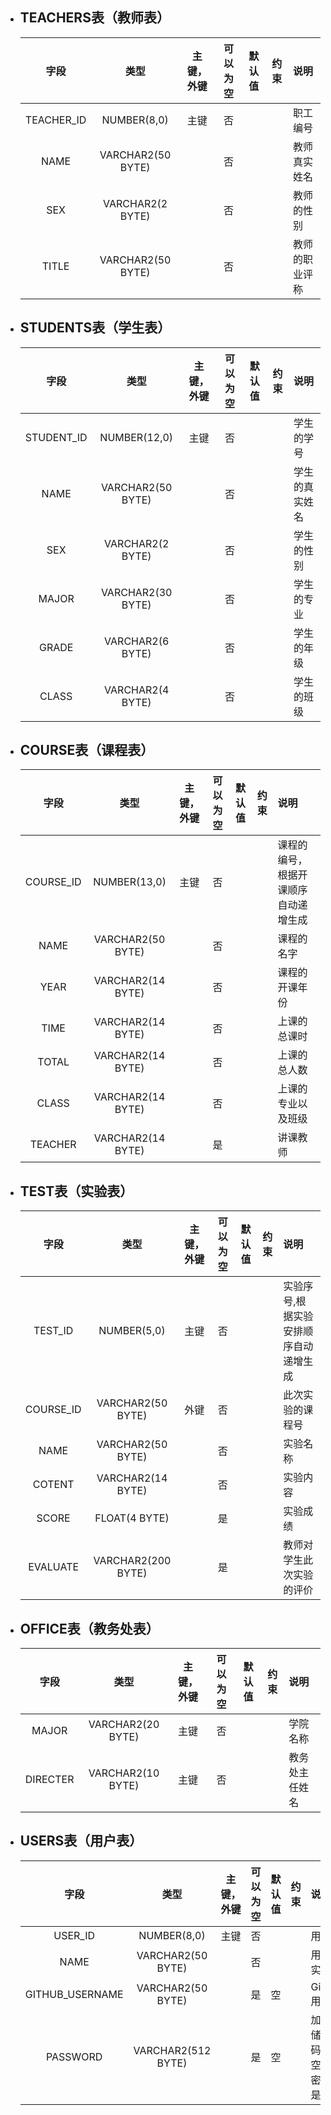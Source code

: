 

<div id="TEACHERS"></div>

- ## TEACHERS表（教师表）

    |字段|类型|主键，外键|可以为空|默认值|约束|说明|
    |:-------:|:-------------:|:------:|:----:|:---:|:----:|:----------|
    |TEACHER_ID|NUMBER(8,0)|主键|否| | | 职工编号|
    |NAME|VARCHAR2(50 BYTE)| |否| | | 教师真实姓名|
    |SEX|VARCHAR2(2 BYTE)| |否| | | 教师的性别|
    |TITLE|VARCHAR2(50 BYTE)| |否| | | 教师的职业评称|

<div id="STUDNETS"></div>

- ## STUDENTS表（学生表）

    |字段|类型|主键，外键|可以为空|默认值|约束|说明|
    |:-------:|:-------------:|:------:|:----:|:---:|:----:|:----------|
    |STUDENT_ID|NUMBER(12,0)|主键|否| | | 学生的学号|
    |NAME|VARCHAR2(50 BYTE)| |否| | | 学生的真实姓名|
    |SEX|VARCHAR2(2 BYTE)| |否| | | 学生的性别|
    |MAJOR|VARCHAR2(30 BYTE)| |否| | | 学生的专业|
    |GRADE|VARCHAR2(6 BYTE)| |否| | | 学生的年级|
    |CLASS|VARCHAR2(4 BYTE)| |否| | | 学生的班级|

    
    <div id="COURSE"></div>
    
- ## COURSE表（课程表）

    |字段|类型|主键，外键|可以为空|默认值|约束|说明|
    |:-------:|:-------------:|:------:|:----:|:---:|:----:|:----------|
    |COURSE_ID|NUMBER(13,0)|主键|否| | | 课程的编号，根据开课顺序自动递增生成|
    |NAME|VARCHAR2(50 BYTE)| |否| | | 课程的名字|
    |YEAR|VARCHAR2(14 BYTE)| |否| | | 课程的开课年份|
    |TIME|VARCHAR2(14 BYTE)| |否| | | 上课的总课时|
    |TOTAL|VARCHAR2(14 BYTE)| |否| | | 上课的总人数|
    |CLASS|VARCHAR2(14 BYTE)| |否| | | 上课的专业以及班级|
    |TEACHER|VARCHAR2(14 BYTE)| |是| | | 讲课教师|
    
    

   <div id="TEST"></div>


- ## TEST表（实验表）

    |字段|类型|主键，外键|可以为空|默认值|约束|说明|
    |:-------:|:-------------:|:------:|:----:|:---:|:----:|:----------|
    |TEST_ID|NUMBER(5,0)|主键|否| | |实验序号,根据实验安排顺序自动递增生成|
    |COURSE_ID|VARCHAR2(50 BYTE)|外键 |否| | | 此次实验的课程号|
    |NAME|VARCHAR2(50 BYTE)| |否| | | 实验名称|
    |COTENT|VARCHAR2(14 BYTE)| |否| | | 实验内容|
    |SCORE|FLOAT(4 BYTE)| |是| | | 实验成绩|
    |EVALUATE|VARCHAR2(200 BYTE)| |是| | |教师对学生此次实验的评价|
    
    
    
   <div id="OFFICE"></div>
    
- ## OFFICE表（教务处表）

    |字段|类型|主键，外键|可以为空|默认值|约束|说明|
    |:-------:|:-------------:|:------:|:----:|:---:|:----:|:----------|
    |MAJOR|VARCHAR2(20 BYTE)|主键|否| | |学院名称|
    |DIRECTER|VARCHAR2(10 BYTE)|主键|否| | |教务处主任姓名|

<div id="USERS"></div>

- ## USERS表（用户表）

    |字段|类型|主键，外键|可以为空|默认值|约束|说明|
    |:-------:|:-------------:|:------:|:----:|:---:|:----:|:----------|
    |USER_ID|NUMBER(8,0)|主键|否| | | 用户ID|
    |NAME|VARCHAR2(50 BYTE)| |否| | | 用户真实姓名|
    |GITHUB_USERNAME|VARCHAR2(50 BYTE)| |是|空| | GitHUB用户名|
    |PASSWORD|VARCHAR2(512 BYTE)| |是|空| | 加密存储密码，为空表示密码就是学号|